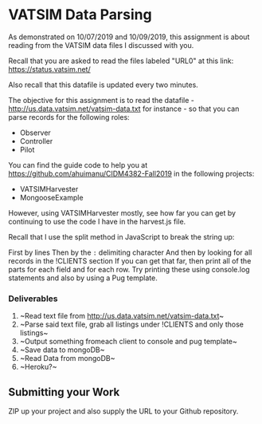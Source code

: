 #   VATSIM Data Parsing

As demonstrated on 10/07/2019 and 10/09/2019, this assignment is about reading from the VATSIM data files I discussed with you.

Recall that you are asked to read the files labeled "URL0" at this link:  https://status.vatsim.net/

Also recall that this datafile is updated every two minutes.

The objective for this assignment is to read the datafile - http://us.data.vatsim.net/vatsim-data.txt for instance - so that you can parse records for the following roles:

- Observer
- Controller
- Pilot

You can find the guide code to help you at https://github.com/ahuimanu/CIDM4382-Fall2019 in the following projects:

- VATSIMHarvester
- MongooseExample  

However, using VATSIMHarvester mostly, see how far you can get by continuing to use the code I have in the harvest.js file.

Recall that I use the split method in JavaScript to break the string up:

First by lines
Then by the `:` delimiting character
And then by looking for all records in the !CLIENTS section
If you can get that far, then print all of the parts for each field and for each row.  Try printing these using console.log statements and also by using a Pug template.

### Deliverables
1. ~Read text file from http://us.data.vatsim.net/vatsim-data.txt~
2. ~Parse said text file, grab all listings under !CLIENTS and only those listings~
3. ~Output something fromeach client to console and pug template~
4. ~Save data to mongoDB~
5. ~Read Data from mongoDB~
6. ~Heroku?~

## Submitting your Work

ZIP up your project and also supply the URL to your Github repository.
